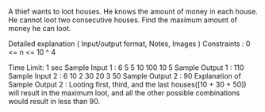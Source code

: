 A thief wants to loot houses. He knows the amount of money in each house. He cannot loot two consecutive houses. Find the maximum amount of money he can loot.

Detailed explanation ( Input/output format, Notes, Images )
Constraints :
0 <= n <= 10 ^ 4

Time Limit: 1 sec
Sample Input 1 :
6
5 5 10 100 10 5
Sample Output 1 :
110
Sample Input 2 :
6
10 2 30 20 3 50
Sample Output 2 :
90
Explanation of Sample Output 2 :
Looting first, third, and the last houses([10 + 30 + 50]) will result in the maximum loot, and all the other possible combinations would result in less than 90.

